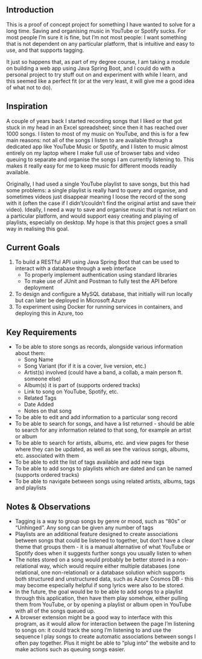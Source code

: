 ## Introduction

This is a proof of concept project for something I have wanted to solve for a long time. Saving and organising music in YouTube or Spotify sucks. For most people I’m sure it is fine, but I’m not most people: I want something that is not dependent on any particular platform, that is intuitive and easy to use, and that supports tagging.

It just so happens that, as part of my degree course, I am taking a module on building a web app using Java Spring Boot, and I could do with a personal project to try stuff out on and experiment with while I learn, and this seemed like a perfect fit (or at the very least, it will give me a good idea of what not to do).

## Inspiration

A couple of years back I started recording songs that I liked or that got stuck in my head in an Excel spreadsheet; since then it has reached over 1000 songs. I listen to most of my music on YouTube, and this is for a few main reasons: not all of the songs I listen to are available through a dedicated app like YouTube Music or Spotify, and I listen to music almost entirely on my laptop where I make full use of browser tabs and video queuing to separate and organise the songs I am currently listening to. This makes it really easy for me to keep music for different moods readily available.

Originally, I had used a single YouTube playlist to save songs, but this had some problems: a single playlist is really hard to query and organise, and sometimes videos just disappear meaning I loose the record of the song with it (often the case if I didn’t/couldn’t find the original artist and save their video). Ideally, I need a way to save and organise music that is not reliant on a particular platform, and would support easy creating and playing of playlists, especially on desktop. My hope is that this project goes a small way in realising this goal.

## Current Goals

1. To build a RESTful API using Java Spring Boot that can be used to interact with a database through a web interface
    - To properly implement authentication using standard libraries
    - To make use of JUnit and Postman to fully test the API before deployment
2. To design and configure a MySQL database, that initially will run locally but can later be deployed in Microsoft Azure
3. To experiment using Docker for running services in containers, and deploying this in Azure, too

## Key Requirements

- To be able to store songs as records, alongside various information about them:
    - Song Name
    - Song Variant (for if it is a cover, live version, etc.)
    - Artist(s) involved (could have a band, a collab, a main person ft. someone else)
    - Album(s) it is part of (supports ordered tracks)
    - Link to song on YouTube, Spotify, etc.
    - Related Tags
    - Date Added
    - Notes on that song
- To be able to edit and add information to a particular song record
- To be able to search for songs, and have a list returned - should be able to search for any information related to that song, for example an artist or album
- To be able to search for artists, albums, etc. and view pages for these where they can be updated, as well as see the various songs, albums, etc. associated with them
- To be able to edit the list of tags available and add new tags
- To be able to add songs to playlists which are dated and can be named (supports ordered tracks)
- To be able to navigate between songs using related artists, albums, tags and playlists

## Notes & Observations

- Tagging is a way to group songs by genre or mood, such as “80s” or “Unhinged”. Any song can be given any number of tags
- Playlists are an additional feature designed to create associations between songs that could be listened to together, but don’t have a clear theme that groups them - it is a manual alternative of what YouTube or Spotify does when it suggests further songs you usually listen to when
- The notes stored on a song would probably be better stored in a non-relational way, which would require either multiple databases (one relational, one non-relational) or a database solution which supports both structured and unstructured data, such as Azure Cosmos DB - this may become especially helpful if song lyrics were also to be stored.
- In the future, the goal would be to be able to add songs to a playlist through this application, then have them play somehow, either pulling them from YouTube, or by opening a playlist or album open in YouTube with all of the songs queued up.
- A browser extension might be a good way to interface with this program, as it would allow for interaction between the page I’m listening to songs on: it could track the song I’m listening to and use the sequence I play songs to create automatic associations between songs I often pay together. Plus it might be able to “plug into” the website and to make actions such as queuing songs easier.